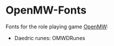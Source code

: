 OpenMW-Fonts
============

Fonts for the role playing game [OpenMW](https://openmw.org/):

* Daedric runes: OMWDRunes
